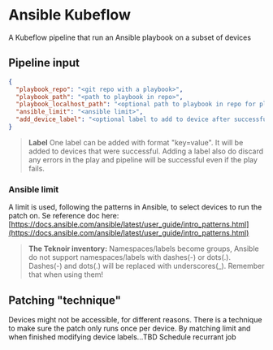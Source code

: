 # Ansible Kubeflow
A Kubeflow pipeline that run an Ansible playbook on a subset of devices

## Pipeline input

```json
{
  "playbook_repo": "<git repo with a playbook>",
  "playbook_path": "<path to playbook in repo>",
  "playbook_localhost_path": "<optional path to playbook in repo for playbook to run on localhost in prepare step>",
  "ansible_limit": "<ansible limit>",
  "add_device_label": "<optional label to add to device after successful play>"
}
```

> __**Label**__
> One label can be added with format "key=value". It will be added to devices that were successful.
> Adding a label also do discard any errors in the play and pipeline will be successful even if the play fails.

### Ansible limit
A limit is used, following the patterns in Ansible, to select devices to run the patch on.
Se reference doc here:
[https://docs.ansible.com/ansible/latest/user_guide/intro_patterns.html](https://docs.ansible.com/ansible/latest/user_guide/intro_patterns.html)

> **The Teknoir inventory:**
> Namespaces/labels become groups, Ansible do not support namespaces/labels with dashes(-) or dots(.).
> Dashes(-) and dots(.) will be replaced with underscores(_).
> Remember that when using them!

## Patching "technique"
Devices might not be accessible, for different reasons.
There is a technique to make sure the patch only runs once per device.
By matching limit and when finished modifying device labels...TBD
Schedule recurrant job
